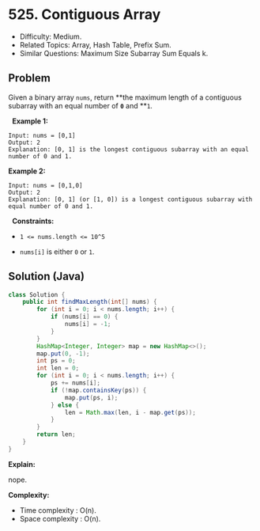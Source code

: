 # 525. Contiguous Array

- Difficulty: Medium.
- Related Topics: Array, Hash Table, Prefix Sum.
- Similar Questions: Maximum Size Subarray Sum Equals k.

## Problem

Given a binary array ```nums```, return **the maximum length of a contiguous subarray with an equal number of **```0```** and **```1```.

 
**Example 1:**

```
Input: nums = [0,1]
Output: 2
Explanation: [0, 1] is the longest contiguous subarray with an equal number of 0 and 1.
```

**Example 2:**

```
Input: nums = [0,1,0]
Output: 2
Explanation: [0, 1] (or [1, 0]) is a longest contiguous subarray with equal number of 0 and 1.
```

 
**Constraints:**


	
- ```1 <= nums.length <= 10^5```
	
- ```nums[i]``` is either ```0``` or ```1```.



## Solution (Java)

```java
class Solution {
    public int findMaxLength(int[] nums) {
        for (int i = 0; i < nums.length; i++) {
            if (nums[i] == 0) {
                nums[i] = -1;
            }
        }
        HashMap<Integer, Integer> map = new HashMap<>();
        map.put(0, -1);
        int ps = 0;
        int len = 0;
        for (int i = 0; i < nums.length; i++) {
            ps += nums[i];
            if (!map.containsKey(ps)) {
                map.put(ps, i);
            } else {
                len = Math.max(len, i - map.get(ps));
            }
        }
        return len;
    }
}
```

**Explain:**

nope.

**Complexity:**

* Time complexity : O(n).
* Space complexity : O(n).
